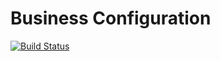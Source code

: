 # Business Configuration

[![Build Status](https://travis-ci.org/loanfulfilment/business-configuration.svg?branch=master)](https://travis-ci.org/loanfulfilment/business-configuration.svg?branch=master)


